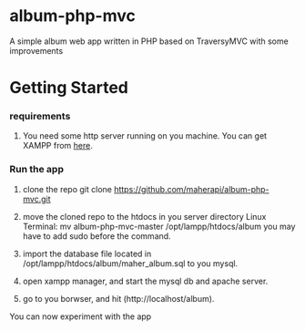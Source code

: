 # album-php-mvc
A simple album web app written in PHP based on TraversyMVC with some improvements 

# Getting Started

### requirements
1. You need some http server running on you machine. You can get XAMPP from [here](https://www.apachefriends.org/download.html "XAMPP Download").

### Run the app
1. clone the repo
   git clone https://github.com/maherapi/album-php-mvc.git
   
2. move the cloned repo to the htdocs in you server directory
Linux Terminal:
   mv album-php-mvc-master /opt/lampp/htdocs/album
you may have to add sudo before the command.

3. import the database file located in /opt/lampp/htdocs/album/maher_album.sql to you mysql.

4. open xampp manager, and start the mysql db and apache server.
5. go to you borwser, and hit (http://localhost/album).

You can now experiment with the app


